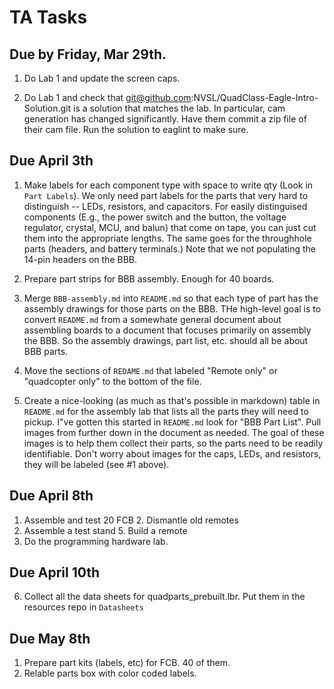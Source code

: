 
# TA Tasks

## Due by Friday, Mar 29th.

1. Do Lab 1 and update the screen caps.

2. Do Lab 1 and check that git@github.com:NVSL/QuadClass-Eagle-Intro-Solution.git is a solution that matches the lab.  In particular, cam generation has changed significantly.  Have them commit a zip file of their cam file.  Run the solution to eaglint to make sure. 

## Due April 3th

1. Make labels for each component type with space to write qty (Look in `Part Labels`).  We only need part labels for the parts that very hard to distinguish -- LEDs, resistors, and capacitors.  For easily distinguised components (E.g., the power switch and the button, the voltage regulator, crystal, MCU, and balun) that come on tape, you can just cut them into the appropriate lengths.  The same goes for the throughhole parts (headers, and battery terminals.)  Note that we not populating the 14-pin headers on the BBB. 

2. Prepare part strips for BBB assembly.  Enough for 40 boards.

3. Merge `BBB-assembly.md` into `README.md` so that each type of part has the assembly drawings for those parts on the BBB.  THe high-level goal is to convert `README.md` from a somewhate general document about assembling boards to a document that focuses primarily on assembly the BBB.  So the assembly drawings, part list, etc. should all be about BBB parts.  

4. Move the sections of `REDAME.md` that labeled "Remote only" or "quadcopter only" to the bottom of the file. 

5. Create a nice-looking (as much as that's possible in markdown) table in `README.md` for the assembly lab that lists all the parts they will need to pickup.    I"ve gotten this started in `README.md` look for "BBB Part List".  Pull images from further down in the document as needed.   The goal of these images is to help them collect their parts, so the parts need to be readily identifiable.  Don't worry about images for the caps, LEDs, and resistors, they will be labeled (see #1 above).

## Due April 8th

1. Assemble and test 20 FCB 2. Dismantle old remotes
2. Assemble a test stand 5. Build a remote
3. Do the programming hardware lab.

## Due April 10th

6. Collect all the data sheets for quadparts_prebuilt.lbr.  Put them in the resources repo in `Datasheets`

## Due May 8th

1. Prepare part kits (labels, etc) for FCB.  40 of them.
2. Relable parts box with color coded labels.


